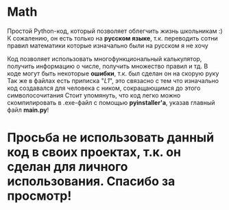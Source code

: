 # Math

Простой Python-код, который позволяет облегчить жизнь школьникам :)
К сожалению, он есть только на **русском языке**, т.к. переводить сотни правил математики которые изначально были на русском я не хочу

Код позволяет использовать многофункциональный калькулятор, получить информацию о числе, получить множество правил и тд.
В коде могут быть некоторые **ошибки**, т.к. был сделан он на скорую руку
Так же в файлах есть приписка "_L1_", это связасно с тем что изначально код создавался для человека с ником, сокращающимся до этого символосочитания
Стоит упомянуть, что код легко можно скомпилировать в .exe-файл с помощью **pyinstaller'а**, указав главный файл **main.py**!

# Просьба не использовать данный код в своих проектах, т.к. он сделан для личного использования. Спасибо за просмотр!
